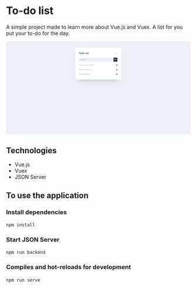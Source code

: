 # To-do list

A simple project made to learn more about Vue.js and Vuex. A list for you put your to-do for the day. 

![Desktop design preview](./preview/preview-3.png)

## Technologies 
- Vue.js
- Vuex
- JSON Server


## To use the application

### Install dependencies
```
npm install
```

### Start JSON Server
```
npm run backend
```

### Compiles and hot-reloads for development
```
npm run serve
```



